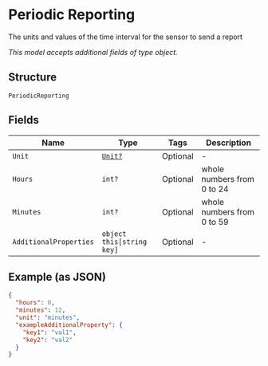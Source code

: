
# Periodic Reporting

The units and values of the time interval for the sensor to send a report

*This model accepts additional fields of type object.*

## Structure

`PeriodicReporting`

## Fields

| Name | Type | Tags | Description |
|  --- | --- | --- | --- |
| `Unit` | [`Unit?`](../../doc/models/unit.md) | Optional | - |
| `Hours` | `int?` | Optional | whole numbers from 0 to 24 |
| `Minutes` | `int?` | Optional | whole numbers from 0 to 59 |
| `AdditionalProperties` | `object this[string key]` | Optional | - |

## Example (as JSON)

```json
{
  "hours": 0,
  "minutes": 12,
  "unit": "minutes",
  "exampleAdditionalProperty": {
    "key1": "val1",
    "key2": "val2"
  }
}
```

